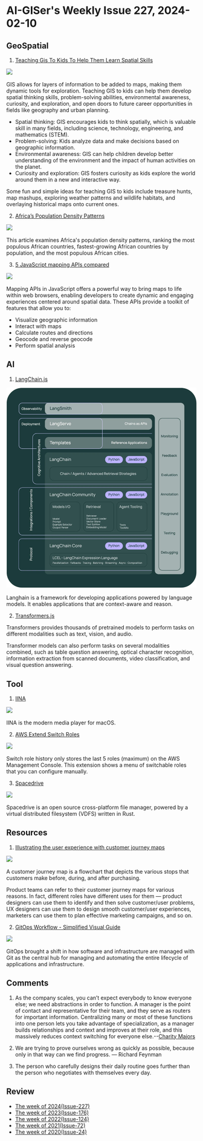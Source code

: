 # AI-GISer's Weekly Issue 227, 2024-02-10

## GeoSpatial

1. [Teaching Gis To Kids To Help Them Learn Spatial Skills](https://www.geographyrealm.com/gis-for-kids/?utm_campaign=GeoNL-2024-Jan-31)

![](https://www.geographyrealm.com/wp-content/uploads/2024/01/kid-learning-maps-GIS.jpg)

GIS allows for layers of information to be added to maps, making them dynamic tools for exploration. Teaching GIS to kids can help them develop spatial thinking skills, problem-solving abilities, environmental awareness, curiosity, and exploration, and open doors to future career opportunities in fields like geography and urban planning.

- Spatial thinking: GIS encourages kids to think spatially, which is valuable skill in many fields, including science, technology, engineering, and mathematics (STEM).
- Problem-solving: Kids analyze data and make decisions based on geographic information.
- Environmental awareness: GIS can help children develop better understanding of the environment and the impact of human activities on the planet.
- Curiosity and exploration: GIS fosters curiosity as kids explore the world around them in a new and interactive way.

Some fun and simple ideas for teaching GIS to kids include treasure hunts, map mashups, exploring weather patterns and wildlife habitats, and overlaying historical maps onto current ones.

2. [Africa’s Population Density Patterns](https://www.visualcapitalist.com/mapped-africas-population-density-patterns/)

![](https://www.visualcapitalist.com/wp-content/uploads/2024/02/OC_Africa-Population-Density-Patterns.jpg)

This article examines Africa's population density patterns, ranking the most populous African countries, fastest-growing African countries by population, and the most populous African cities.

3. [5 JavaScript mapping APIs compared](https://blog.logrocket.com/javascript-mapping-apis-compared/)

![](https://blog.logrocket.com/wp-content/uploads/2024/02/mapbox-gl-js-api-map.png)

Mapping APIs in JavaScript offers a powerful way to bring maps to life within web browsers, enabling developers to create dynamic and engaging experiences centered around spatial data. These APIs provide a toolkit of features that allow you to:

- Visualize geographic information
- Interact with maps
- Calculate routes and directions
- Geocode and reverse geocode
- Perform spatial analysis

## AI

1. [LangChain.js](https://github.com/langchain-ai/langchainjs)

![](https://github.com/langchain-ai/langchainjs/raw/main/docs/core_docs/static/img/langchain_stack_feb_2024.webp)

Langhain is a framework for developing applications powered by language models. It enables applications that are context-aware and reason.

2. [Transformers.js](https://github.com/xenova/transformers.js)

Transformers provides thousands of pretrained models to perform tasks on different modalities such as text, vision, and audio.

Transformer models can also perform tasks on several modalities combined, such as table question answering, optical character recognition, information extraction from scanned documents, video classification, and visual question answering.

## Tool

1. [IINA](https://github.com/iina/iina)

![](https://iina.io/images/sc-sky.png)

IINA is the modern media player for macOS.

2. [AWS Extend Switch Roles](https://github.com/tilfinltd/aws-extend-switch-roles)

![](https://github.com/tilfinltd/aws-extend-switch-roles/raw/images/ScreenShot_1.png)

Switch role history only stores the last 5 roles (maximum) on the AWS Management Console. This extension shows a menu of switchable roles that you can configure manually.

3. [Spacedrive](https://github.com/spacedriveapp/spacedrive)

![](https://github.com/spacedriveapp/spacedrive/raw/main/apps/landing/public/github.webp)

Spacedrive is an open source cross-platform file manager, powered by a virtual distributed filesystem (VDFS) written in Rust.

## Resources

1. [Illustrating the user experience with customer journey maps](https://blog.logrocket.com/product-management/customer-journey-maps-examples/)

![](https://blog.logrocket.com/wp-content/uploads/2024/02/Spotify.png)

A customer journey map is a flowchart that depicts the various stops that customers make before, during, and after purchasing.

Product teams can refer to their customer journey maps for various reasons. In fact, different roles have different uses for them — product designers can use them to identify and then solve customer/user problems, UX designers can use them to design smooth customer/user experiences, marketers can use them to plan effective marketing campaigns, and so on.

2. [GitOps Workflow - Simplified Visual Guide](https://blog.bytebytego.com/i/141512955/gitops-workflow-simplified-visual-guide)

![](https://substackcdn.com/image/fetch/w_1456,c_limit,f_webp,q_auto:good,fl_progressive:steep/https%3A%2F%2Fsubstack-post-media.s3.amazonaws.com%2Fpublic%2Fimages%2F91d70127-b143-49f1-a54d-1e27164aeca8_1280x1785.jpeg)

GitOps brought a shift in how software and infrastructure are managed with Git as the central hub for managing and automating the entire lifecycle of applications and infrastructure.

## Comments

1. As the company scales, you can’t expect everybody to know everyone else; we need abstractions in order to function. A manager is the point of contact and representative for their team, and they serve as routers for important information. Centralizing many or most of these functions into one person lets you take advantage of specialization, as a manager builds relationships and context and improves at their role, and this massively reduces context switching for everyone else.--[Charity Majors](https://charity.wtf/2024/01/05/questionable-advice-my-boss-says-we-dont-need-any-engineering-managers-is-he-right/)

2. We are trying to prove ourselves wrong as quickly as possible, because only in that way can we find progress. — Richard Feynman

3. The person who carefully designs their daily routine goes further than the person who negotiates with themselves every day.

## Review

- [The week of 2024(Issue-227)](../2024/issue-227.md)
- [The week of 2023(Issue-176)](../2023/issue-176.md)
- [The week of 2022(Issue-124)](../2022/issue-124.md)
- [The week of 2021(Issue-72)](../2021/issue-72.md)
- [The week of 2020(Issue-24)](../2020/issue-24.md)
